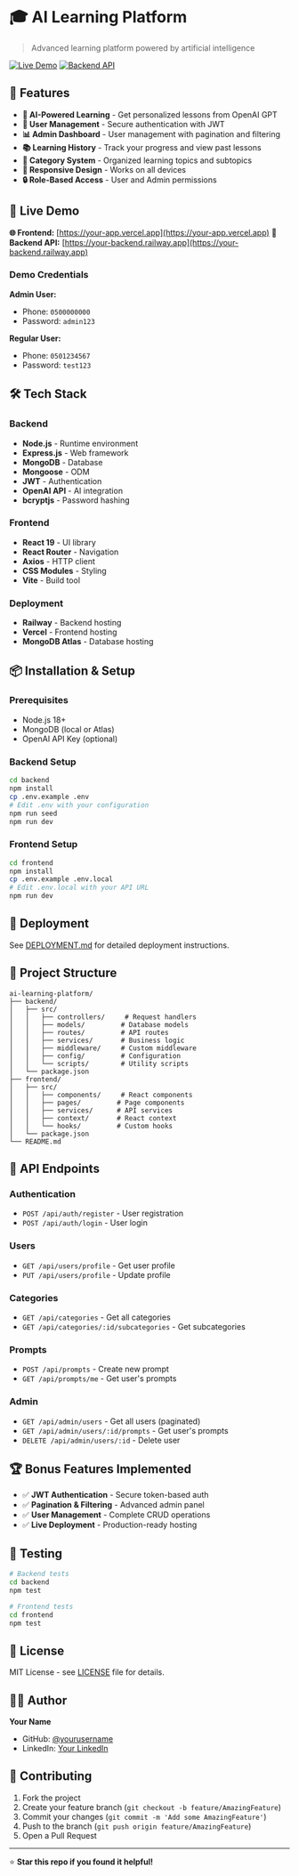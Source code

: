 # 🎓 AI Learning Platform

> Advanced learning platform powered by artificial intelligence

[![Live Demo](https://img.shields.io/badge/Live-Demo-brightgreen)](https://your-app.vercel.app)
[![Backend API](https://img.shields.io/badge/API-Live-blue)](https://your-backend.railway.app)

## 🌟 Features

- **🤖 AI-Powered Learning** - Get personalized lessons from OpenAI GPT
- **👥 User Management** - Secure authentication with JWT
- **📊 Admin Dashboard** - User management with pagination and filtering
- **📚 Learning History** - Track your progress and view past lessons
- **🎯 Category System** - Organized learning topics and subtopics
- **📱 Responsive Design** - Works on all devices
- **🔒 Role-Based Access** - User and Admin permissions

## 🚀 Live Demo

**🌐 Frontend:** [https://your-app.vercel.app](https://your-app.vercel.app)
**🔗 Backend API:** [https://your-backend.railway.app](https://your-backend.railway.app)

### Demo Credentials

**Admin User:**
- Phone: `0500000000`
- Password: `admin123`

**Regular User:**
- Phone: `0501234567`
- Password: `test123`

## 🛠️ Tech Stack

### Backend
- **Node.js** - Runtime environment
- **Express.js** - Web framework
- **MongoDB** - Database
- **Mongoose** - ODM
- **JWT** - Authentication
- **OpenAI API** - AI integration
- **bcryptjs** - Password hashing

### Frontend
- **React 19** - UI library
- **React Router** - Navigation
- **Axios** - HTTP client
- **CSS Modules** - Styling
- **Vite** - Build tool

### Deployment
- **Railway** - Backend hosting
- **Vercel** - Frontend hosting
- **MongoDB Atlas** - Database hosting

## 📦 Installation & Setup

### Prerequisites
- Node.js 18+
- MongoDB (local or Atlas)
- OpenAI API Key (optional)

### Backend Setup
```bash
cd backend
npm install
cp .env.example .env
# Edit .env with your configuration
npm run seed
npm run dev
```

### Frontend Setup
```bash
cd frontend
npm install
cp .env.example .env.local
# Edit .env.local with your API URL
npm run dev
```

## 🚀 Deployment

See [DEPLOYMENT.md](./DEPLOYMENT.md) for detailed deployment instructions.

## 📁 Project Structure

```
ai-learning-platform/
├── backend/
│   ├── src/
│   │   ├── controllers/     # Request handlers
│   │   ├── models/         # Database models
│   │   ├── routes/         # API routes
│   │   ├── services/       # Business logic
│   │   ├── middleware/     # Custom middleware
│   │   ├── config/         # Configuration
│   │   └── scripts/        # Utility scripts
│   └── package.json
├── frontend/
│   ├── src/
│   │   ├── components/     # React components
│   │   ├── pages/         # Page components
│   │   ├── services/      # API services
│   │   ├── context/       # React context
│   │   └── hooks/         # Custom hooks
│   └── package.json
└── README.md
```

## 🎯 API Endpoints

### Authentication
- `POST /api/auth/register` - User registration
- `POST /api/auth/login` - User login

### Users
- `GET /api/users/profile` - Get user profile
- `PUT /api/users/profile` - Update profile

### Categories
- `GET /api/categories` - Get all categories
- `GET /api/categories/:id/subcategories` - Get subcategories

### Prompts
- `POST /api/prompts` - Create new prompt
- `GET /api/prompts/me` - Get user's prompts

### Admin
- `GET /api/admin/users` - Get all users (paginated)
- `GET /api/admin/users/:id/prompts` - Get user's prompts
- `DELETE /api/admin/users/:id` - Delete user

## 🏆 Bonus Features Implemented

- ✅ **JWT Authentication** - Secure token-based auth
- ✅ **Pagination & Filtering** - Advanced admin panel
- ✅ **User Management** - Complete CRUD operations
- ✅ **Live Deployment** - Production-ready hosting

## 🧪 Testing

```bash
# Backend tests
cd backend
npm test

# Frontend tests
cd frontend
npm test
```

## 📄 License

MIT License - see [LICENSE](LICENSE) file for details.

## 👨‍💻 Author

**Your Name**
- GitHub: [@yourusername](https://github.com/yourusername)
- LinkedIn: [Your LinkedIn](https://linkedin.com/in/yourprofile)

## 🤝 Contributing

1. Fork the project
2. Create your feature branch (`git checkout -b feature/AmazingFeature`)
3. Commit your changes (`git commit -m 'Add some AmazingFeature'`)
4. Push to the branch (`git push origin feature/AmazingFeature`)
5. Open a Pull Request

---

⭐ **Star this repo if you found it helpful!**
